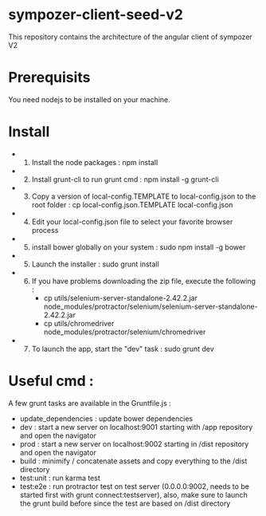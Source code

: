 # sympozer-client-seed-v2
This repository contains the architecture of the angular client of sympozer V2


# Prerequisits

You need nodejs to be installed on your machine.

# Install

* 1) Install the node packages : npm install
* 2) Install grunt-cli to run grunt cmd : npm install -g grunt-cli
* 3) Copy a version of local-config.TEMPLATE to local-config.json to the root folder : cp local-config.json.TEMPLATE  local-config.json
* 4) Edit your local-config.json file to select your favorite browser process
* 5) install bower globally on your system : sudo npm install -g bower
* 5) Launch the installer : sudo grunt install
* 6) If you have problems downloading the zip file, execute the following :
     - cp utils/selenium-server-standalone-2.42.2.jar node_modules/protractor/selenium/selenium-server-standalone-2.42.2.jar
     - cp utils/chromedriver node_modules/protractor/selenium/chromedriver

* 7) To launch the app, start the "dev" task : sudo grunt dev


# Useful cmd :

A few grunt tasks are available in the Gruntfile.js :

* update_dependencies : update bower dependencies
* dev       : start a new server on localhost:9001 starting with /app repository and open the navigator
* prod      : start a new server on localhost:9002 starting in /dist repository and open the navigator
* build     : minimify / concatenate assets and copy everything to the /dist directory
* test:unit : run karma test
* test:e2e  : run protractor test on test server (0.0.0.0:9002, needs to be started first with grunt connect:testserver), also, make sure to launch the grunt build before since the test are based on /dist directory